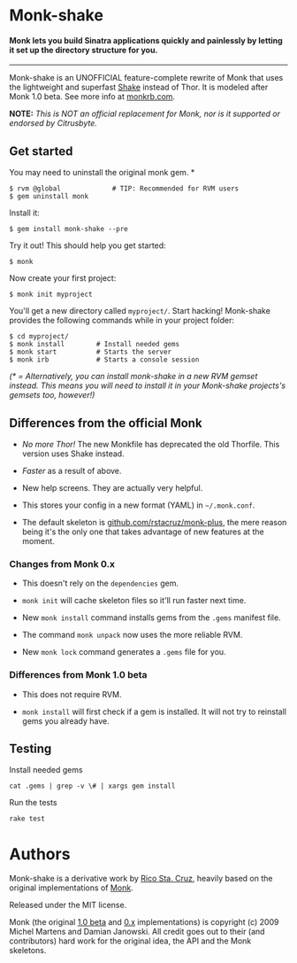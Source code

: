 Monk-shake
==========

#### Monk lets you build Sinatra applications quickly and painlessly by letting it set up the directory structure for you.

----

Monk-shake is an UNOFFICIAL feature-complete rewrite of Monk that uses the
lightweight and superfast [Shake](http://github.com/rstacruz/shake)
instead of Thor. It is modeled after Monk 1.0 beta. See more info
at [monkrb.com](http://www.morkrb.com).

**NOTE:** *This is NOT an official replacement for Monk, nor is it
supported or endorsed by Citrusbyte.*

## Get started

You may need to uninstall the original monk gem. \*

    $ rvm @global             # TIP: Recommended for RVM users
    $ gem uninstall monk

Install it:

    $ gem install monk-shake --pre

Try it out! This should help you get started:

    $ monk

Now create your first project:

    $ monk init myproject

You'll get a new directory called `myproject/`. Start hacking!
Monk-shake provides the following commands while in your
project folder:

    $ cd myproject/
    $ monk install        # Install needed gems
    $ monk start          # Starts the server
    $ monk irb            # Starts a console session

*(\* = Alternatively, you can install monk-shake in a new RVM gemset instead. This means you will need to install it in your Monk-shake projects's gemsets too, however!)*

## Differences from the official Monk

 * *No more Thor!* The new Monkfile has deprecated the old Thorfile.
   This version uses Shake instead.

 * *Faster* as a result of above.

 * New help screens. They are actually very helpful.

 * This stores your config in a new format (YAML) in `~/.monk.conf`.

 * The default skeleton is [github.com/rstacruz/monk-plus](https://github.com/rstacruz/monk-plus),
   the mere reason being it's the only one that takes advantage of new
   features at the moment.

### Changes from Monk 0.x

 * This doesn't rely on the `dependencies` gem.

 * `monk init` will cache skeleton files so it'll run faster next time.

 * New `monk install` command installs gems from the `.gems` manifest file.

 * The command `monk unpack` now uses the more reliable RVM.

 * New `monk lock` command generates a `.gems` file for you.

### Differences from Monk 1.0 beta

 * This does not require RVM.

 * `monk install` will first check if a gem is installed. It will not
   try to reinstall gems you already have.

Testing
-------

Install needed gems

    cat .gems | grep -v \# | xargs gem install

Run the tests

    rake test

Authors
=======

Monk-shake is a derivative work by [Rico Sta. Cruz](http://www.ricostacruz.com),
heavily based on the original implementations of [Monk](http://www.monkrb.com).

Released under the MIT license.

Monk (the original [1.0 beta](http://github.com/monk/monk) and 
[0.x](https://github.com/monkrb/monk) implementations) is
copyright (c) 2009 Michel Martens and Damian Janowski. All credit
goes out to their (and contributors) hard work for the original idea,
the API and the Monk skeletons.
